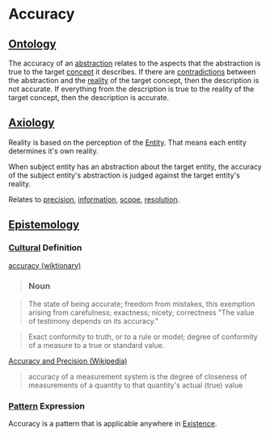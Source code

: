 # Accuracy

## [Ontology](./ontology.md)

The accuracy of an [abstraction](./abstraction.md) relates to the aspects that the abstraction is true to the target [concept](./concept.md) it describes. If there are [contradictions](./paradox.md) between the abstraction and the [reality](./reality.md) of the target concept, then the description is not accurate. If everything from the description is true to the reality of the target concept, then the description is accurate.

## [Axiology](./axiology.md)

Reality is based on the perception of the [Entity](./entity.md). That means each entity determines it's own reality.

When subject entity has an abstraction about the target entity, the accuracy of the subject entity's abstraction is judged against the target entity's reality.

Relates to [precision](./precision.md), [information](./information.md), [scope](./scope.md), [resolution](./resolution.md).

## [Epistemology](./epistemology.md)

### [Cultural](./culture.md) Definition

<a href="http://en.wiktionary.org/wiki/accuracy" target="_blank">accuracy (wiktionary)</a>

> ### Noun

> The state of being accurate; freedom from mistakes, this exemption arising from carefulness; exactness; nicety; correctness "The value of testimony depends on its accuracy."

> Exact conformity to truth, or to a rule or model; degree of conformity of a measure to a true or standard value.

<a href="https://en.wikipedia.org/wiki/Accuracy_and_precision" target="_blank">Accuracy and Precision (Wikipedia)</a>

> accuracy of a measurement system is the degree of closeness of measurements of a quantity to that quantity's actual (true) value

### [Pattern](./pattern.md) Expression

Accuracy is a pattern that is applicable anywhere in [Existence](./existence.md).
